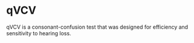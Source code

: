 # qVCV 
qVCV is a consonant-confusion test that was designed for efficiency and sensitivity to hearing loss.
